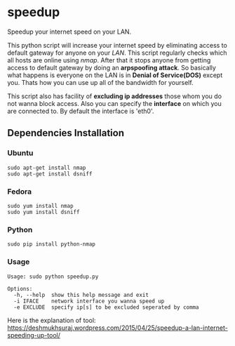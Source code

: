 # speedup
Speedup your internet speed on your LAN.

This python script will increase your internet speed by eliminating access to default gateway for anyone on your *LAN*. This script regularly checks which all hosts are online using *nmap*. After that it stops anyone from getting access to default gateway by doing an **arpspoofing attack**. So basically what happens is everyone on the LAN is in **Denial of Service(DOS)** except you. Thats how you can use up all of the bandwidth for yourself.

This script also has facility of **excluding ip addresses** those whom you do not wanna block access. Also you can specify the **interface** on which you are connected to. By default the interface is 'eth0'.

## Dependencies Installation
### Ubuntu
```
sudo apt-get install nmap
sudo apt-get install dsniff
```
### Fedora
```
sudo yum install nmap
sudo yum install dsniff
```
### Python
```
sudo pip install python-nmap
```

### Usage
```
Usage: sudo python speedup.py

Options:
  -h, --help  show this help message and exit
  -i IFACE    network interface you wanna speed up
  -e EXCLUDE  specify ip[s] to be excluded seperated by comma

```
Here is the explanation of tool:
https://deshmukhsuraj.wordpress.com/2015/04/25/speedup-a-lan-internet-speeding-up-tool/
